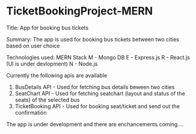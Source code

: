 # TicketBookingProject-MERN

Title: App for booking bus tickets

Summary: The app is used for booking bus tickets between two cities based on user choice

Technologies used: MERN Stack
   M - Mongo DB
   E - Express.js
   R - React.js (UI is under devlopment)
   N - Node.js
   
 Currently the following apis are available 
 
  1. BusDetails API - Used for fetching bus details beween two cities
  2. SeatChart API - Used for fetching seatchart (layout and status of the seats) of the selected bus
  3. TicketBooking API - Used for booking seat/ticket and send out the confirmation

 The app is under development and there are enchancements coming....
